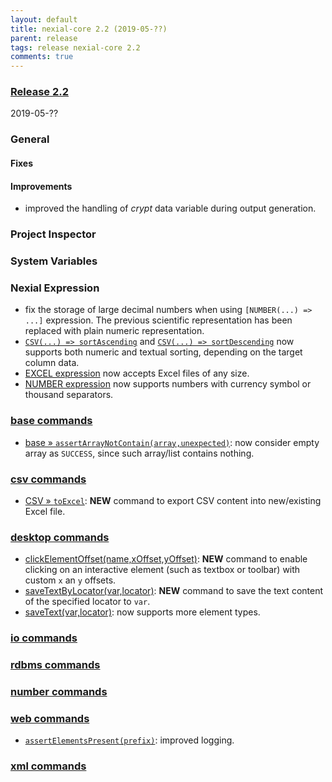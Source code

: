 ```yaml
---
layout: default
title: nexial-core 2.2 (2019-05-??)
parent: release
tags: release nexial-core 2.2
comments: true
---
```


### <a href="https://github.com/nexiality/nexial-core/releases/tag/nexial-core-2.2" class="external-link" target="_nexial_link">Release 2.2</a>
2019-05-??


### General
#### Fixes
 
#### Improvements
- improved the handling of _crypt_ data variable during output generation.


### Project Inspector


### System Variables


### Nexial Expression
- fix the storage of large decimal numbers when using `[NUMBER(...) => ...]` expression. The previous scientific 
  representation has been replaced with plain numeric representation.
- [`CSV(...) => sortAscending`](../expressions/CSVexpression#sortascendingcolumn) and 
  [`CSV(...) => sortDescending`](../expressions/CSVexpression#sortdescendingcolumn) now supports both numeric and 
  textual sorting, depending on the target column data.
- [EXCEL expression](../expressions/EXCELexpression) now accepts Excel files of any size.
- [NUMBER expression](../expressions/NUMBERexpression) now supports numbers with currency symbol or thousand separators.


### [base commands](../commands/base)
- [base &raquo; `assertArrayNotContain(array,unexpected)`](../commands/base/assertArrayNotContain(array,unexpected)): 
  now consider empty array as `SUCCESS`, since such array/list contains nothing.


### [csv commands](../commands/csv)
- [CSV &raquo; `toExcel`](../commands/csv/toExcel): **NEW** command to export CSV content into new/existing Excel file.


### [desktop commands](../commands/desktop)
- [clickElementOffset(name,xOffset,yOffset)](../commands/desktop/clickElementOffset(name,xOffset,yOffset)): **NEW** 
  command to enable clicking on an interactive element (such as textbox or toolbar) with custom `x` an `y` offsets.
- [saveTextByLocator(var,locator)](../commands/desktop/saveTextByLocator(var,locator)): **NEW** command to save the
  text content of the specified locator to `var`.
- [saveText(var,locator)](../commands/desktop/saveText(var,name)): now supports more element types.


### [io commands](../commands/io)


### [rdbms commands](../commands/rdbms)


### [number commands](../commands/number)


### [web commands](../commands/web)
- [`assertElementsPresent(prefix)`](../commands/web/assertElementsPresent(prefix)): improved logging.


### [xml commands](../commands/xml)
